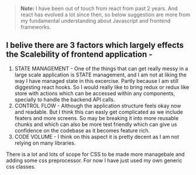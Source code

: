> **Note:** I have been out of touch from react from past 2 years. And react has evolved a lot since then, so below suggestion are more from my fundamental understanding about Javascript and frontend frameworks.

## I belive there are 3 factors which largely effects the Scalebility of frontend application -
1. STATE MANAGEMENT - One of the things that can get really messy in a large scale application is STATE management, and I am not at liking the way I have managed state in this excercise. Partly because I am still diggesting react hooks. So I would really like to bring redux or redux like store with actions which can be accessed within any components, specially to handle the backend API calls. 
2. CONTROL FLOW - Although the application structure feels okay now and readable. But I think this can easly get complicated as we include featers and more screens. So may be breaking it into more reusable chunks and which can also be more test friendly which can give us confidence on the codebase as it becomes feature rich.
3. CODE VOLUME - I think on this aspect it is pretty decent as I am not relying on many libraries.

There is a lot and lots of scope for CSS to be made more managebale and adding some css preprocessor. For now I have just used my own generic css classes.
